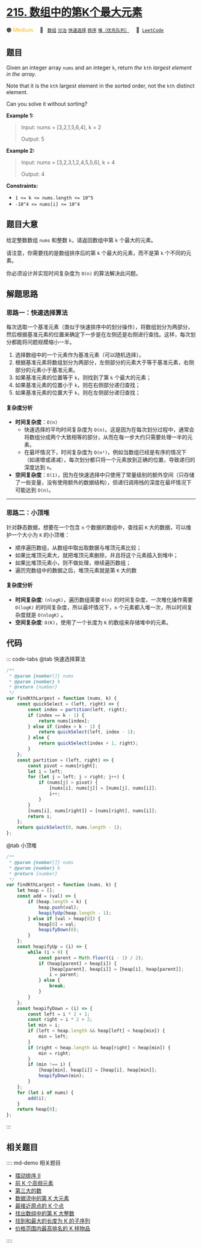 # [215. 数组中的第K个最大元素](https://leetcode.com/problems/kth-largest-element-in-an-array)

🟠 <font color=#ffb800>Medium</font>&emsp; 🔖&ensp; [`数组`](/leetcode/outline/tag/array.md) [`分治`](/leetcode/outline/tag/divide-and-conquer.md) [`快速选择`](/leetcode/outline/tag/quick-select.md) [`排序`](/leetcode/outline/tag/sorting.md) [`堆（优先队列）`](/leetcode/outline/tag/heap-priority-queue.md)&emsp; 🔗&ensp;[`LeetCode`](https://leetcode.com/problems/kth-largest-element-in-an-array/)

## 题目

Given an integer array `nums` and an integer `k`, return _the_ `kth` _largest
element in the array_.

Note that it is the `kth` largest element in the sorted order, not the `kth`
distinct element.

Can you solve it without sorting?

**Example 1:**

> Input: nums = [3,2,1,5,6,4], k = 2
>
> Output: 5

**Example 2:**

> Input: nums = [3,2,3,1,2,4,5,5,6], k = 4
>
> Output: 4

**Constraints:**

- `1 <= k <= nums.length <= 10^5`
- `-10^4 <= nums[i] <= 10^4`

## 题目大意

给定整数数组 `nums` 和整数 `k`，请返回数组中第 `k` 个最大的元素。

请注意，你需要找的是数组排序后的第 `k` 个最大的元素，而不是第 `k` 个不同的元素。

你必须设计并实现时间复杂度为 `O(n)` 的算法解决此问题。

## 解题思路

### 思路一：快速选择算法

每次选取一个基准元素（类似于快速排序中的划分操作），将数组划分为两部分，然后根据基准元素的位置来确定下一步是在左侧还是右侧进行查找。这样，每次划分都能将问题规模缩小一半。

1. 选择数组中的一个元素作为基准元素（可以随机选择）。
2. 根据基准元素将数组划分为两部分，左侧部分的元素大于等于基准元素，右侧部分的元素小于基准元素。
3. 如果基准元素的位置等于 `k`，则找到了第 `k` 个最大的元素；
4. 如果基准元素的位置小于 `k`，则在右侧部分递归查找；
5. 如果基准元素的位置大于 `k`，则在左侧部分递归查找；

#### 复杂度分析

- **时间复杂度**：`O(n)`
  - 快速选择的平均时间复杂度为 `O(n)`。这是因为在每次划分过程中，通常会将数组分成两个大致相等的部分，从而在每一步大约只需要处理一半的元素。
  - 在最坏情况下，时间复杂度为 `O(n²)`，例如当数组已经是有序的情况下（如递增或递减），每次划分都只将一个元素放到正确的位置，导致递归的深度达到 `n`。
- **空间复杂度**：`O(1)`，因为在快速选择中只使用了常量级别的额外空间（只存储了一些变量，没有使用额外的数据结构），但递归调用栈的深度在最坏情况下可能达到 `O(n)`。

---

### 思路二：小顶堆

针对静态数据，想要在一个包含 `n` 个数据的数组中，查找前 `K` 大的数据，可以维护一个大小为 `K` 的小顶堆：

- 顺序遍历数组，从数组中取出取数据与堆顶元素比较；
- 如果比堆顶元素大，就把堆顶元素删除，并且将这个元素插入到堆中；
- 如果比堆顶元素小，则不做处理，继续遍历数组；
- 遍历完数组中的数据之后，堆顶元素就是第 `K` 大的数

#### 复杂度分析

- **时间复杂度**: `(nlogK)`，遍历数组需要 `O(n)` 的时间复杂度，一次堆化操作需要 `O(logK)` 的时间复杂度，所以最坏情况下，`n` 个元素都入堆一次，所以时间复杂度就是 `O(nlogK)` 。
- **空间复杂度**: `O(K)`，使用了一个长度为 `K` 的数组来存储堆中的元素。

## 代码

::: code-tabs
@tab 快速选择算法

```javascript
/**
 * @param {number[]} nums
 * @param {number} k
 * @return {number}
 */
var findKthLargest = function (nums, k) {
	const quickSelect = (left, right) => {
		const index = partition(left, right);
		if (index == k - 1) {
			return nums[index];
		} else if (index > k - 1) {
			return quickSelect(left, index - 1);
		} else {
			return quickSelect(index + 1, right);
		}
	};
	const partition = (left, right) => {
		const pivot = nums[right];
		let i = left;
		for (let j = left; j < right; j++) {
			if (nums[j] > pivot) {
				[nums[i], nums[j]] = [nums[j], nums[i]];
				i++;
			}
		}
		[nums[i], nums[right]] = [nums[right], nums[i]];
		return i;
	};
	return quickSelect(0, nums.length - 1);
};
```

@tab 小顶堆

```javascript
/**
 * @param {number[]} nums
 * @param {number} k
 * @return {number}
 */
var findKthLargest = function (nums, k) {
	let heap = [];
	const add = (val) => {
		if (heap.length < k) {
			heap.push(val);
			heapifyUp(heap.length - 1);
		} else if (val > heap[0]) {
			heap[0] = val;
			heapifyDown(0);
		}
	};
	const heapifyUp = (i) => {
		while (i > 0) {
			const parent = Math.floor((i - 1) / 2);
			if (heap[parent] > heap[i]) {
				[heap[parent], heap[i]] = [heap[i], heap[parent]];
				i = parent;
			} else {
				break;
			}
		}
	};
	const heapifyDown = (i) => {
		const left = i * 2 + 1;
		const right = i * 2 + 2;
		let min = i;
		if (left < heap.length && heap[left] < heap[min]) {
			min = left;
		}
		if (right < heap.length && heap[right] < heap[min]) {
			min = right;
		}
		if (min !== i) {
			[heap[min], heap[i]] = [heap[i], heap[min]];
			heapifyDown(min);
		}
	};
	for (let i of nums) {
		add(i);
	}
	return heap[0];
};
```

:::

## 相关题目

:::: md-demo 相关题目
- [摆动排序 II](https://leetcode.com/problems/wiggle-sort-ii)
- [前 K 个高频元素](https://leetcode.com/problems/top-k-frequent-elements)
- [第三大的数](https://leetcode.com/problems/third-maximum-number)
- [数据流中的第 K 大元素](https://leetcode.com/problems/kth-largest-element-in-a-stream)
- [最接近原点的 K 个点](https://leetcode.com/problems/k-closest-points-to-origin)
- [找出数组中的第 K 大整数](https://leetcode.com/problems/find-the-kth-largest-integer-in-the-array)
- [找到和最大的长度为 K 的子序列](https://leetcode.com/problems/find-subsequence-of-length-k-with-the-largest-sum)
- [价格范围内最高排名的 K 样物品](https://leetcode.com/problems/k-highest-ranked-items-within-a-price-range)

::::
